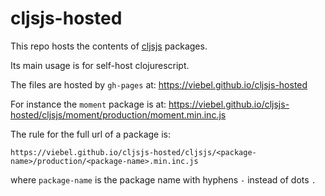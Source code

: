 # cljsjs-hosted
This repo hosts the contents of [cljsjs](https://github.com/cljsjs/packages) packages.

Its main usage is for self-host clojurescript.

The files are hosted by `gh-pages` at: https://viebel.github.io/cljsjs-hosted

For instance the `moment` package is at: https://viebel.github.io/cljsjs-hosted/cljsjs/moment/production/moment.min.inc.js

The rule for the full url of a package is:

`https://viebel.github.io/cljsjs-hosted/cljsjs/<package-name>/production/<package-name>.min.inc.js`

where `package-name` is the package name with hyphens `-` instead of dots `.`


